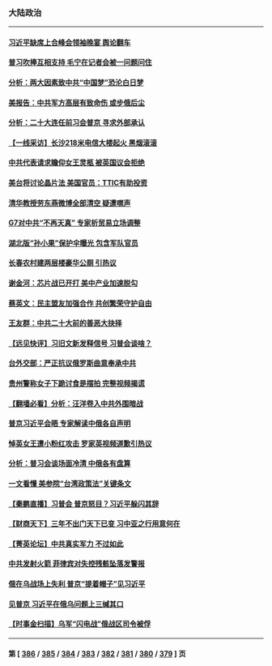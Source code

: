 ### 大陆政治
---
#### [习近平缺席上合峰会领袖晚宴 舆论翻车](../../pages/ncid277/n13826772.md) 
#### [普习吹捧互相支持 毛宁在记者会被一问题问住](../../pages/ncid277/n13826785.md) 
#### [分析：两大因素致中共“中国梦”恐沦白日梦](../../pages/ncid277/n13826454.md) 
#### [美报告：中共军方高层有致命伤 或步俄后尘](../../pages/ncid277/n13826589.md) 
#### [分析：二十大连任前习会普京 寻求外部承认](../../pages/ncid277/n13826431.md) 
#### [【一线采访】长沙218米电信大楼起火 黑烟滚滚](../../pages/ncid277/n13826437.md) 
#### [中共代表请求瞻仰女王灵柩 被英国议会拒绝](../../pages/ncid277/n13826443.md) 
#### [美台将讨论晶片法 美国官员：TTIC有助投资](../../pages/ncid277/n13826435.md) 
#### [清华教授劳东燕微博全部清空 疑遭噤声](../../pages/ncid277/n13826314.md) 
#### [G7对中共“不再天真” 专家析贸易立场调整](../../pages/ncid277/n13826140.md) 
#### [湖北版“孙小果”保护伞曝光 包含军队官员](../../pages/ncid277/n13826249.md) 
#### [长春农村建两层楼豪华公厕 引热议](../../pages/ncid277/n13826320.md) 
#### [谢金河：芯片战已开打 美中产业加速脱勾](../../pages/ncid277/n13826293.md) 
#### [蔡英文：民主盟友加强合作 共创繁荣守护自由](../../pages/ncid277/n13826116.md) 
#### [王友群：中共二十大前的善恶大抉择](../../pages/ncid277/n13826020.md) 
#### [【远见快评】习旧文新发释信号 习普会谈啥？](../../pages/ncid277/n13826083.md) 
#### [台外交部：严正抗议俄罗斯曲意奉承中共](../../pages/ncid277/n13826137.md) 
#### [贵州警称女子下跪讨食是摆拍 完整视频揭谎](../../pages/ncid277/n13826144.md) 
#### [【翻墙必看】分析：汪洋卷入中共外围暗战](../../pages/ncid277/n13826176.md) 
#### [普京习近平会晤 专家解读中俄各自声明](../../pages/ncid277/n13825984.md) 
#### [悼英女王遭小粉红攻击 罗家英视频道歉引热议](../../pages/ncid277/n13826031.md) 
#### [分析：普习会谈场面冷清 中俄各有盘算](../../pages/ncid277/n13826004.md) 
#### [一文看懂 美参院“台湾政策法”关键条文](../../pages/ncid277/n13825882.md) 
#### [【秦鹏直播】习普会 普京怒目？习近平躲闪其辞](../../pages/ncid277/n13826013.md) 
#### [【财商天下】三年不出门天下已变 习中亚之行用意何在](../../pages/ncid277/n13825946.md) 
#### [【菁英论坛】中共真实军力 不过如此](../../pages/ncid277/n13825926.md) 
#### [中共发射火箭 菲律宾对失控残骸坠落发警报](../../pages/ncid277/n13825941.md) 
#### [俄在乌战场上失利 普京“提着帽子”见习近平](../../pages/ncid277/n13825970.md) 
#### [见普京 习近平在俄乌问题上三缄其口](../../pages/ncid277/n13825949.md) 
#### [【时事金扫描】乌军“闪电战”俄战区司令被俘](../../pages/ncid277/n13825830.md) 

---
#### 第 [ [386](./386.md) / [385](./385.md) / [384](./384.md) / [383](./383.md) / [382](./382.md) / [381](./381.md) / [380](./380.md) / [379](./379.md) ] 页
